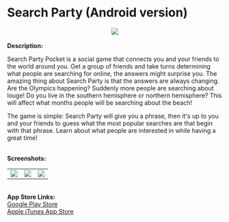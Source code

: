 <h1>Search Party (Android version)</h1>

<div>
  <center>
    <img src="https://lh3.ggpht.com/eJLBiD3xtGzJpESUnx53TnceGDEn3IEEAne1xGzppiOZ-08CLpA1RtXcs-s0yVgi8pY=w200"/>
  </center>
</div>

<br/>
<div>
  <strong>Description: </strong> 
  <p>Search Party Pocket is a social game that connects you and your friends to the world around you. Get a group of friends and take turns determining what people are searching for online, the answers might surprise you. The amazing thing about Search Party is that the answers are always changing. Are the Olympics happening? Suddenly more people are searching about louge! Do you live in the southern hemisphere or northern hemisphere? This will affect what months people will be searching about the beach!</p>
  <p>The game is simple: Search Party will give you a phrase, then it's up to you and your friends to guess what the most popular searches are that begin with that phrase. Learn about what people are interested in while having a great time!</p>
</div>

<br/>
<div>
  <strong>Screenshots:</strong>
  <table>
    <tr>
      <td>
        <img src="https://lh6.ggpht.com/LLWIf0yIHZyhx-VR83qd2exaevenOD0DzcraZ7q8wDYeIpDp4aJPxpuU6dDVZ5GeFw=h350"/>
      </td>
      <td>
        <img src="https://lh3.ggpht.com/xKeaim58nI-gVAk5sw0yQk7LKZjuMgA67W4R6FZxMLPViuQozxzDU9pcqp3W_5m2vqU=h350"/>
      </td>
      <td>
        <img src="https://lh5.ggpht.com/nSdFToXzRICh6UmhBueAi36vaNw6ZN9kvbhv8qfS70PD7u9Ce1bpc3dyrw_myGcZfVc=h350"/>
      </td>
    </tr>
  </table>
</div>

<br/>
<div>
  <strong>App Store Links:</strong><br/>
  <a href="https://play.google.com/store/apps/details?id=com.BrotherOfLewis.SearchPartyPocket">Google Play Store</a><br/>
  <a href="https://itunes.apple.com/us/app/search-party-pocket/id648136813?mt=8">Apple iTunes App Store</a>
</div>
